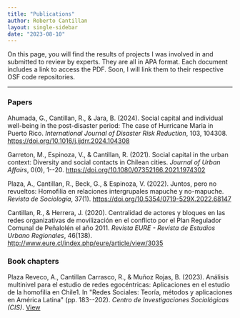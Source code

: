 ```yaml
---
title: "Publications"
author: Roberto Cantillan
layout: single-sidebar
date: "2023-08-10"
---
```


On this page, you will find the results of projects I was involved in and submitted to review by experts. They are all in APA format. Each document includes a link to access the PDF. Soon, I will link them to their respective OSF code repositories.

------------------------------------------------------------------------

### Papers

Ahumada, G., Cantillan, R., & Jara, B. (2024). Social capital and individual well-being in the post-disaster period: The case of Hurricane Maria in Puerto Rico. *International Journal of Disaster Risk Reduction*, 103, 104308. <https://doi.org/10.1016/j.ijdrr.2024.104308>[<i class="fas fa-file-pdf"></i>](pdf/1-s2.0-S2212420924000700-main.pdf)

Garreton, M., Espinoza, V., & Cantillan, R. (2021). Social capital in the urban context: Diversity and social contacts in Chilean cities. *Journal of Urban Affairs*, 0(0), 1--20. <https://doi.org/10.1080/07352166.2021.1974302>
[<i class="fas fa-file-pdf"></i>](pdf/Social-capital-urban-context.pdf)

Plaza, A., Cantillan, R., Beck, G., & Espinoza, V. (2022). Juntos, pero no revueltos: Homofilia en relaciones intergrupales mapuche y no-mapuche. *Revista de Sociología*, 37(1). <https://doi.org/10.5354/0719-529X.2022.68147>
[<i class="fas fa-file-pdf"></i>](pdf/document.pdf)

Cantillan, R., & Herrera, J. (2020). Centralidad de actores y bloques en las redes organizativas de movilización en el conflicto por el Plan Regulador Comunal de Peñalolén el año 2011. *Revista EURE - Revista de Estudios Urbano Regionales*, 46(138). <http://www.eure.cl/index.php/eure/article/view/3035>
[<i class="fas fa-file-pdf"></i>](pdf/3035-20945-2-PB.pdf)

### Book chapters

Plaza Reveco, A., Cantillan Carrasco, R., & Muñoz Rojas, B. (2023). Análisis multinivel para el estudio de redes egocéntricas: Aplicaciones en el estudio de la homofilia en Chile1. In "Redes Sociales: Teoría, métodos y aplicaciones en América Latina" (pp. 183--202). *Centro de Investigaciones Sociológicas (CIS)*. [View](https://libreria.cis.es/libros/redes-sociales-teoria-metodos-y-aplicaciones-en-america-latina/9788474769067/)
